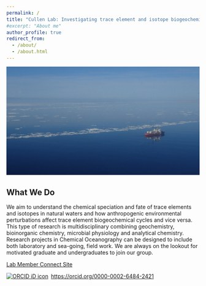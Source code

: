 ```yaml
---
permalink: /
title: "Cullen Lab: Investigating trace element and isotope biogeochemistry in natural waters"
#excerpt: "About me"
author_profile: true
redirect_from:
  - /about/
  - /about.html
---
```

![Amundsen](images/Amundsen1.JPG)
## What We Do

We aim to understand the chemical speciation and fate of trace elements and isotopes in natural waters and how anthropogenic environmental perturbations affect trace element biogeochemical cycles and vice versa. This type of research is multidisciplinary combining geochemistry, bioinorganic chemistry, microbial physiology and analytical chemistry.  Research projects in Chemical Oceanography can be designed to include both laboratory and sea-going, field work.  We are always on the lookout for motivated graduate and undergraduates to join our group.

[Lab Member Connect Site](https://connect.uvic.ca/sites/science/SEOS/cullenlab/SitePages/Home.aspx)

<div itemscope itemtype="https://schema.org/Person"><a itemprop="sameAs" content="https://orcid.org/0000-0002-6484-2421" href="https://orcid.org/0000-0002-6484-2421" target="orcid.widget" rel="me noopener noreferrer" style="vertical-align:top;"><img src="https://orcid.org/sites/default/files/images/orcid_16x16.png" style="width:1em;margin-right:.5em;" alt="ORCID iD icon">https://orcid.org/0000-0002-6484-2421</a></div>
